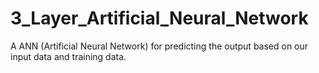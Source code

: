 # 3_Layer_Artificial_Neural_Network
A ANN (Artificial Neural Network) for predicting the output based on our input data and training data.
